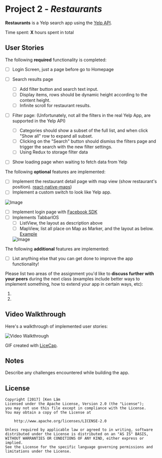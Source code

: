 # Project 2 - *Restaurants*

**Restaurants** is a Yelp search app using the [Yelp API](https://www.yelp.com/developers/documentation/v3/business_search).

Time spent: **X** hours spent in total

## User Stories

The following **required** functionality is completed:
- [ ] Login Screen, just a page before go to Homepage
- [ ] Search results page
   - [ ] Add filter button and search text input.
   - [ ] Display items, rows should be dynamic height according to the content height.
   - [ ] Infinite scroll for restaurant results.
- [ ] Filter page: (Unfortunately, not all the filters in the real Yelp App, are supported in the Yelp API)
   - [ ] Categories should show a subset of the full list, and when click "Show all" row to expand all subset.
   - [ ] Clicking on the "Search" button should dismiss the filters page and trigger the search with the new filter settings.
   - [ ] Using Redux to storage filter data
 - [ ] Show loading page when waiting to fetch data from Yelp


The following **optional** features are implemented:

- [ ] Implement the restaurant detail page with map view (show restaurant's position). [react-native-maps](https://github.com/airbnb/react-native-maps))
- [ ] Implement a custom switch to look like Yelp app.

![Image](https://media.giphy.com/media/xUPGcFu0WDyYrdCdDq/giphy.gif)

- [ ] Implement login page with [Facebook SDK](https://github.com/facebook/react-native-fbsdk)
- [ ] Implements TabbarIOS
  - [ ] ListView, the layout as description above
  - [ ] MapView, list all place on Map as Marker, and the layout as below. [Example](https://github.com/airbnb/react-native-maps#using-the-mapview-with-the-animated-api)

  ![Image](http://i.giphy.com/3o6UBdGQdM1GmVoIdq.gif)

The following **additional** features are implemented:

- [ ] List anything else that you can get done to improve the app functionality!

Please list two areas of the assignment you'd like to **discuss further with your peers** during the next class (examples include better ways to implement something, how to extend your app in certain ways, etc):

1.
2.

## Video Walkthrough

Here's a walkthrough of implemented user stories:

![Video Walkthrough](walkthrough.gif)

GIF created with [LiceCap](http://www.cockos.com/licecap/).

## Notes

Describe any challenges encountered while building the app.

## License

    Copyright [2017] [Ken Lâm
    Licensed under the Apache License, Version 2.0 (the "License");
    you may not use this file except in compliance with the License.
    You may obtain a copy of the License at

        http://www.apache.org/licenses/LICENSE-2.0

    Unless required by applicable law or agreed to in writing, software
    distributed under the License is distributed on an "AS IS" BASIS,
    WITHOUT WARRANTIES OR CONDITIONS OF ANY KIND, either express or implied.
    See the License for the specific language governing permissions and
    limitations under the License.